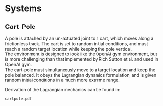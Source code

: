 # Systems

## Cart-Pole
A pole is attached by an un-actuated joint to a cart, which moves along a frictionless track. The cart is set to random initial conditions, and must reach a random target location while keeping the pole vertical.\
The environment is designed to look like the OpenAI gym environment, but is more challenging than that implemented by Rich Sutton et al. and used in OpenAI gym.\
The cart-pole must simultaneously move to a target location and keep the pole balanced. It obeys the Lagrangian dynamics formulation, and is given random initial conditions in a much more extreme range.

Derivation of the Lagrangian mechanics can be found in:
```bash
cartpole.pdf
```
